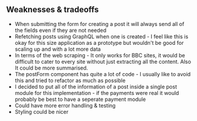 ## Weaknesses & tradeoffs

 - When submitting the form for creating a post it will always send all of the fields even if they are not needed
 - Refetching posts using GraphQL when one is created - I feel like this is okay for this size application as a prototype but wouldn't be good for scaling up and with a lot more data
 - In terms of the web scraping - It only works for BBC sites, it would be difficult to cater to every site without just extracting all the content. Also It could be more summarised.
 - The postForm component has quite a lot of code - I usually like to avoid this and tried to refactor as much as possible
 - I decided to put all of the information of a post inside a single post module for this implementation - if the payments were real it would probably be best to have a seperate payment module
 - Could have more error handling & testing
 - Styling could be nicer
